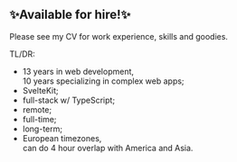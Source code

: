 ## ✨Available for hire!✨

Please see my <span class="anchor">CV</span> for work experience, skills and goodies.

TL/DR:

- 13 years in web development,<br>10 years specializing in complex web apps;
- SvelteKit;
- full-stack w/ TypeScript;
- remote;
- full-time;
- long-term;
- European timezones,<br>can do 4 hour overlap with America and Asia.
